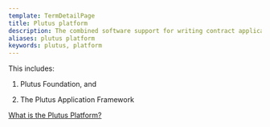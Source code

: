 ```yaml
---
template: TermDetailPage
title: Plutus platform
description: The combined software support for writing contract applications
aliases: plutus platform
keywords: plutus, platform
---
```


This includes:

1. Plutus Foundation, and

2. The Plutus Application Framework

[What is the Plutus Platform?](https://docs.cardano.org/projects/plutus/en/terms/latest/plutus/explanations/platform.html#what-is-the-plutus-platform)